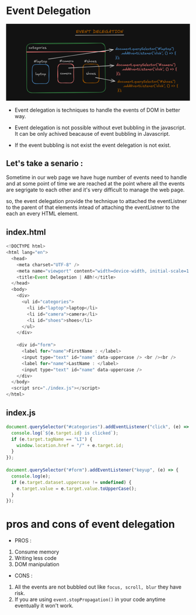 # Event Delegation

![Event Delegation](./Images/image.png)

- Event delegation is techniques to handle the events of DOM in better way.

- Event delegation is not possible without evet bubbling in the javascript. It can be only achived beacause of event bubbling in Javascript.

- If the event bubbling is not exist the event delegation is not exist.

## Let's take a senario :

Sometime in our web page we have huge number of events need to handle and at some point of time we are reached at the point where all the events are segrigate to each other and it's very difficult to manage the web page.

so, the event delegation provide the technique to attached the eventListner to the parent of that elements intead of attaching the eventListner to the each an every HTML element.

## index.html

```javascript
<!DOCTYPE html>
<html lang="en">
  <head>
    <meta charset="UTF-8" />
    <meta name="viewport" content="width=device-width, initial-scale=1.0" />
    <title>Event Delegation | ABh!</title>
  </head>
  <body>
    <div>
      <ul id="categories">
        <li id="laptop">laptop</li>
        <li id="camera">camera</li>
        <li id="shoes">shoes</li>
      </ul>
    </div>

    <div id="form">
      <label for="name">FirstName : </label>
      <input type="text" id="name" data-uppercase /> <br /><br />
      <label for="name">LastName : </label>
      <input type="text" id="name" data-uppercase />
    </div>
  </body>
  <script src="./index.js"></script>
</html>
```

## index.js

```javascript
document.querySelector("#categories").addEventListener("click", (e) => {
  console.log(`${e.target.id} is clicked`);
  if (e.target.tagName == "LI") {
    window.location.href = "/" + e.target.id;
  }
});

document.querySelector("#form").addEventListener("keyup", (e) => {
  console.log(e);
  if (e.target.dataset.uppercase != undefined) {
    e.target.value = e.target.value.toUpperCase();
  }
});
```

# pros and cons of event delegation

- PROS :

1. Consume memory
2. Writing less code
3. DOM manipulation

- CONS :

1. All the events are not bubbled out like `focus, scroll, blur` they have risk.
2. If you are using `event.stopPropagation()` in your code anytime eventually it won't work.
